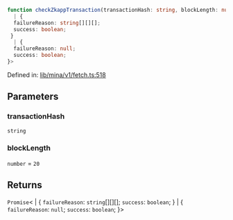 ```ts
function checkZkappTransaction(transactionHash: string, blockLength: number): Promise<
  | {
  failureReason: string[][][];
  success: boolean;
 }
  | {
  failureReason: null;
  success: boolean;
}>
```

Defined in: [lib/mina/v1/fetch.ts:518](https://github.com/o1-labs/o1js/blob/89b7d1522af805d6d4c45a96d7a9cbc29a457aec/src/lib/mina/v1/fetch.ts#L518)

## Parameters

### transactionHash

`string`

### blockLength

`number` = `20`

## Returns

`Promise`\<
  \| \{
  `failureReason`: `string`[][][];
  `success`: `boolean`;
 \}
  \| \{
  `failureReason`: `null`;
  `success`: `boolean`;
 \}\>
